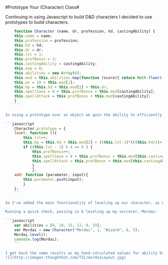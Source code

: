 #Prototype Your (Character) Class#

Continuing in using Javascript to build D&D characters I decided to use prototypes to build characters.

```javascript
	function Character (name, dr, profession, hd, castingAbility) {
	this.name = name;
	this.profession = profession;
	this.hd = hd;
	this.dr = dr;
	this.lvl = 1;
	this.profBonus = 2;
	this.castingAbility = castingAbility;
	this.exp = 0;
	this.abilities = new Array(6);
	this.mod = this.abilities.map(function (score){ return Math.floor((score / 2) - 5); } );
	this.ac = 10 + this.mod[1];
	this.hp = this.hd + this.mod[2] + this.dr;
	this.spellSave = 8 + this.profBonus + this.mod[castingAbility];
	this.spellAttack = this.profBonus + this.mod[castingAbility];
	}
	``` 
	
In using a prototype over an object we gain the ability to efficiently store identical functions common to all characters without bloating objects.

```javascript
	Character.prototype = {
	level: function (){ 
		this.lvl++; 
		this.hp = this.hd + this.mod[2] + ((this.lvl-1)*(((this.hd/2)+1) + this.mod[2])) + (this.dr * this.lvl); 
		if ((this.lvl - 1) % 4 == 0 ) {
			this.profBonus++;
			this.spellSave = 8 + this.profBonus + this.mod[this.castingAbility];
			this.spellAttack = this.profBonus + this.mod[this.castingAbility];
			}
			},
	add: function (paramater, input){
		this.paramater.push(input);
		}
	};
	```
	
So I've added the main functionality of leveling up our character, as well the ability to add on  attributes to an inventory, weapons list, or character attributes; should the user decide to add those optional values later.

Running a quick check, passing in & leveling up my sorcerer, Mordai:

```javascript
	var abilities = [9, 10, 15, 12, 9, 19];
	var Mordai = new Character("Mordai", 1, "Wizard", 6, 5);
	Mordai.level();
	console.log(Mordai);
	```

I get back the same results as my hand-calculated values for ability bonuses, level, proficiency bonus, and hit points.
![](http://images.thoughtbot.com/TIL/mordaiLayout.jpg)

